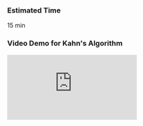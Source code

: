### Estimated Time
15 min

### Video Demo for Kahn's Algorithm
<iframe src="https://www.youtube.com/embed/Y5FQYaLFjuE" frameborder="0" allow="autoplay; encrypted-media" allowfullscreen></iframe>
